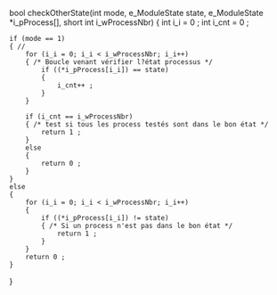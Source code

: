 bool checkOtherState(int mode, e_ModuleState state, e_ModuleState *i_pProcess[], short int i_wProcessNbr) {
    int i_i = 0 ;
    int i_cnt = 0 ;

    if (mode == 1) 
    { //
        for (i_i = 0; i_i < i_wProcessNbr; i_i++) 
        { /* Boucle venant vérifier l?état processus */
            if ((*i_pProcess[i_i]) == state)
            {
                i_cnt++ ;
            }
        }

        if (i_cnt == i_wProcessNbr) 
        { /* test si tous les process testés sont dans le bon état */
            return 1 ;
        } 
        else 
        {
            return 0 ;
        }
    } 
    else 
    {
        for (i_i = 0; i_i < i_wProcessNbr; i_i++)
        {
            if ((*i_pProcess[i_i]) != state)
            { /* Si un process n'est pas dans le bon état */
                return 1 ;
            }
        }
        return 0 ;
    }
}
